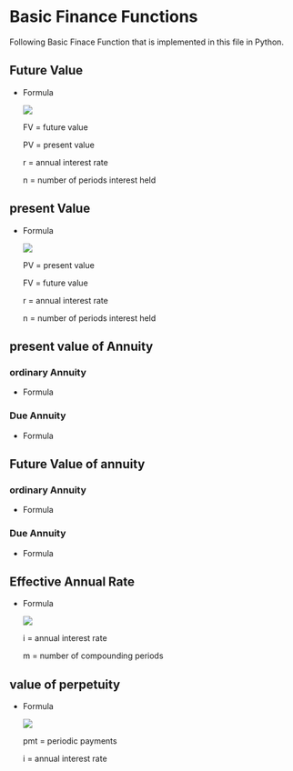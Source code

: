 # Basic Finance Functions

Following Basic Finace Function that is implemented in this file in Python.

## Future Value
   - Formula

     <img src="https://render.githubusercontent.com/render/math?math=\Huge FV= PV*(1%2Br)^n">

     FV	=	future value

     PV	=	present value

     r	=	annual interest rate

     n	=	number of periods interest held

## present Value
   - Formula

     <img src="https://render.githubusercontent.com/render/math?math=\Huge PV=FV \frac{1}{(1%2Br)^{n}}">

     PV	=	present value
     
     FV	=	future value
     
     r	=	annual interest rate
     
     n	=	number of periods interest held
     

## present value of Annuity

 ### ordinary Annuity
  - Formula
   
 ### Due Annuity
 
   - Formula
   
## Future Value of annuity

 ### ordinary Annuity

   - Formula
   
 ### Due Annuity
 
   - Formula
   
## Effective Annual Rate

   - Formula
 
     <img src="https://render.githubusercontent.com/render/math?math=\Huge EAR= (1%2B  \frac{i}m)^m-1"> 

      i = annual interest rate

      m = number of compounding periods
   
## value of perpetuity

   - Formula
   
     <img src="https://render.githubusercontent.com/render/math?math=\Huge PV= \frac{pmt}{i}">
     
     pmt  =  periodic payments
     
     i    = annual interest rate
